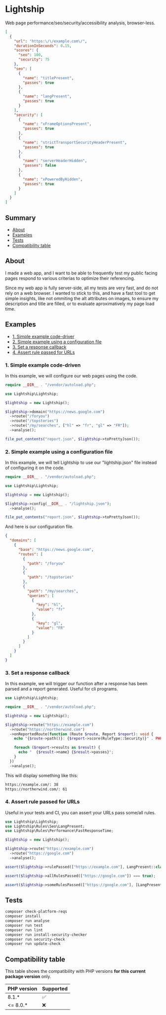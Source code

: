 # Lightship

Web page performance/seo/security/accessibility analysis, browser-less.

```json
[
  {
    "url": "https:\/\/example.com\/",
    "durationInSeconds": 0.15,
    "scores": {
      "seo": 100,
      "security": 75
    },
    "seo": [
      {
        "name": "titlePresent",
        "passes": true
      },
      {
        "name": "langPresent",
        "passes": true
      }
    ],
    "security": [
      {
        "name": "xFrameOptionsPresent",
        "passes": true
      },
      {
        "name": "strictTransportSecurityHeaderPresent",
        "passes": true
      },
      {
        "name": "serverHeaderHidden",
        "passes": false
      },
      {
        "name": "xPoweredByHidden",
        "passes": true
      }
    ]
  }
]
```

## Summary

- [About](#about)
- [Examples](#examples)
- [Tests](#tests)
- [Compatibility table](#compatibility-table)

## About

I made a web app, and I want to be able to frequently test my public facing pages respond to various criterias to optimize their referencing.

Since my web app is fully server-side, all my tests are very fast, and do not rely on a web browser. I wanted to stick to this, and have a fast tool to get simple insights, like not ommiting the alt attributes on images, to ensure my description and title are filled, or to evaluate aproximatively my page load time.

## Examples

- [1. Simple example code-driver](#1-simple-example-code-driven)
- [2. Simple example using a configuration file](#2-simple-example-using-a-configuration-file)
- [3. Set a response callback](#3-set-a-response-callback)
- [4. Assert rule passed for URLs](#4-assert-rule-passed-for-urls)

### 1. Simple example code-driven

In this example, we will configure our web pages using the code.

```php
require __DIR__ . "/vendor/autoload.php";

use Lightship\Lightship;

$lightship = new Lightship();

$lightship->domain("https://news.google.com")
  ->route("/foryou")
  ->route("/topstories")
  ->route("/my/searches", ["hl" => "fr", "gl" => "FR"]);
  ->analyse();

file_put_contents("report.json", $lightship->toPrettyJson());
```

### 2. Simple example using a configuration file

In this example, we will tell Lightship to use our "lightship.json" file instead of configuring it on the code.

```php
require __DIR__ . "/vendor/autoload.php";

use Lightship\Lightship;

$lightship = new Lightship();

$lightship->config(__DIR__ . "/lightship.json");
  ->analyse();

file_put_contents("report.json", $lightship->toPrettyJson());
```

And here is our configuration file.

```json
{
  "domains": [
    {
      "base": "https://news.google.com",
      "routes": [
        {
          "path": "/foryou"
        },
        {
          "path": "/topstories"
        },
        {
          "path": "/my/searches",
          "queries": [
            {
              "key": "hl",
              "value": "fr"
            },
            {
              "key": "gl",
              "value": "FR"
            }
          ]
        }
      ]
    }
  ]
}
```

### 3. Set a response callback

In this example, we will trigger our function after a response has been parsed and a report generated. Useful for cli programs.

```php
use Lightship\Lightship;

require __DIR__ . "/vendor/autoload.php";

$lightship = new Lightship();

$lightship->route("https://example.com")
  ->route("https://northerwind.com")
  ->onReportedRoute(function (Route $route, Report $report): void {
    echo "{$route->path()}: {$report->score(RuleType::Security)}" . PHP_EOL;

    foreach ($report->results as $result) {
      echo "  {$result->name} {$result->passes}";
    }
  })
  ->analyse();
```

This will display something like this:

```bash
https://example.com/: 38
https://northerwind.com/: 61
```

### 4. Assert rule passed for URLs

Useful in your tests and CI, you can assert your URLs pass some/all rules.

```php
use Lightship\Lightship;
use Lightship\Rules\Seo\LangPresent;
use Lightship\Rules\Performance\FastResponseTime;

$lightship = new Lightship();

$lightship->route("https://example.com")
  ->route("https://google.com")
  ->analyse();

assert($lightship->rulePassed(["https://example.com"], LangPresent::class) === true);

assert($lightship->allRulesPassed(["https://google.com"]) === true);

assert($lightship->someRulesPassed(["https://google.com"], [LangPresent::class, FastResponseTime::class]) === true);
```

## Tests

```bash
composer check-platform-reqs
composer install
composer run analyse
composer run test
composer run lint
composer run install-security-checker
composer run security-check
composer run update-check
```

## Compatibility table

This table shows the compatibility with PHP versions **for this current package version** only.

| PHP version | Supported |
|-------------|-----------|
| 8.1.*       | ✅        |
| <= 8.0.*    | ❌        |
